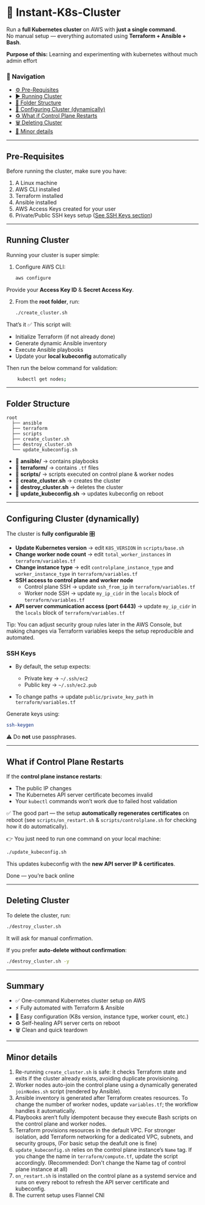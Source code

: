 # 🚀 Instant-K8s-Cluster

Run a **full Kubernetes cluster** on AWS with **just a single command**.  
No manual setup — everything automated using **Terraform + Ansible + Bash**. 

**Purpose of this:** Learning and experimenting with kubernetes without much admin effort


### 📑 Navigation
- [⚙️ Pre-Requisites](#pre-requisites)
- [▶️ Running Cluster](#️running-cluster)
- [📂 Folder Structure](#folder-structure)
- [🔧 Configuring Cluster (dynamically)](#configuring-cluster-dynamically)
- [♻️ What if Control Plane Restarts](#️what-if-control-plane-restarts)
- [🗑️ Deleting Cluster](#️deleting-cluster)
- [📝 Minor details](#minor-details)

---

## Pre-Requisites

Before running the cluster, make sure you have:

1. A Linux machine  
2. AWS CLI installed  
3. Terraform installed  
4. Ansible installed  
5. AWS Access Keys created for your user  
6. Private/Public SSH keys setup ([See SSH Keys section](#ssh-keys))  

---

## Running Cluster

Running your cluster is super simple:

1. Configure AWS CLI:  

   ```bash
   aws configure
   ```

Provide your **Access Key ID** & **Secret Access Key**.

2. From the **root folder**, run:

   ```bash
   ./create_cluster.sh
   ```

That’s it ✅
This script will:

* Initialize Terraform (if not already done)
* Generate dynamic Ansible inventory
* Execute Ansible playbooks
* Update your **local kubeconfig** automatically

Then run the below command for validation:
```bash
    kubectl get nodes;
````

---

## Folder Structure

```text
root
  ├── ansible
  ├── terraform
  ├── scripts
  ├── create_cluster.sh
  ├── destroy_cluster.sh
  └── update_kubeconfig.sh
```

* 📁 **ansible/** → contains playbooks
* 📁 **terraform/** → contains `.tf` files
* 📁 **scripts/** → scripts executed on control plane & worker nodes
* 📜 **create\_cluster.sh** → creates the cluster
* 📜 **destroy\_cluster.sh** → deletes the cluster
* 📜 **update\_kubeconfig.sh** → updates kubeconfig on reboot

---

## Configuring Cluster (dynamically)

The cluster is **fully configurable** 🎛️

* **Update Kubernetes version** → edit `K8S_VERSION` in `scripts/base.sh`
* **Change worker node count** → edit `total_worker_instances` in `terraform/variables.tf`
* **Change instance type** → edit `controlplane_instance_type` and `worker_instance_type` in `terraform/variables.tf`
* **SSH access to control plane and worker node**
  * Control plane SSH → update `ssh_from_ip` in `terraform/variables.tf`
  * Worker node SSH → update `my_ip_cidr` in the `locals` block of `terraform/variables.tf`
* **API server communication access (port 6443)** → update `my_ip_cidr` in the `locals` block of `terraform/variables.tf`

Tip: You can adjust security group rules later in the AWS Console, but making changes via Terraform variables keeps the setup reproducible and automated.

### SSH Keys

* By default, the setup expects:

  * Private key → `~/.ssh/ec2`
  * Public key → `~/.ssh/ec2.pub`

* To change paths → update `public/private_key_path` in `terraform/variables.tf`

Generate keys using:

```bash
ssh-keygen
```

⚠️ Do **not** use passphrases.

---

## What if Control Plane Restarts

If the **control plane instance restarts**:

* The public IP changes
* The Kubernetes API server certificate becomes invalid
* Your `kubectl` commands won’t work due to failed host validation

✅ The good part — the setup **automatically regenerates certificates** on reboot (see `scripts/on_restart.sh` & `scripts/controlplane.sh` for checking how it do automatically).

👉 You just need to run one command on your local machine:

```bash
./update_kubeconfig.sh
```

This updates kubeconfig with the **new API server IP & certificates**.

Done — you’re back online

---

## Deleting Cluster

To delete the cluster, run:

```bash
./destroy_cluster.sh
```

It will ask for manual confirmation.

If you prefer **auto-delete without confirmation**:

```bash
./destroy_cluster.sh -y
```

---

## Summary

* ✅ One-command Kubernetes cluster setup on AWS
* ⚡ Fully automated with Terraform & Ansible
* 🔧 Easy configuration (K8s version, instance type, worker count, etc.)
* ♻️ Self-healing API server certs on reboot
* 🗑️ Clean and quick teardown

---

## Minor details

1. Re-running `create_cluster.sh` is safe: it checks Terraform state and exits if the cluster already exists, avoiding duplicate provisioning.
2. Worker nodes auto-join the control plane using a dynamically generated `joinNodes.sh` script (rendered by Ansible).
3. Ansible inventory is generated after Terraform creates resources. To change the number of worker nodes, update `variables.tf`; the workflow handles it automatically.
4. Playbooks aren’t fully idempotent because they execute Bash scripts on the control plane and worker nodes.
5. Terraform provisions resources in the default VPC. For stronger isolation, add Terraform networking for a dedicated VPC, subnets, and security groups, (For basic setup the deafult one is fine)
6. `update_kubeconfig.sh` relies on the control plane instance’s `Name` tag. If you change the name in `terraform/compute.tf`, update the script accordingly. (Recommended: Don't change the Name tag of control plane instance at all)
7. `on_restart.sh` is installed on the control plane as a systemd service and runs on every reboot to refresh the API server certificate and kubeconfig.
8. The current setup uses Flannel CNI

